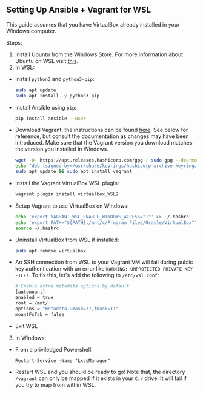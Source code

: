 ## Setting Up Ansible + Vagrant for WSL

This guide assumes that you have VirtualBox already installed in your Windows computer. 

Steps:
1. Install Ubuntu from the Windows Store. For more information about Ubuntu on WSL visit [this](https://ubuntu.com/desktop/wsl).
2. In WSL:
  - Install `python3` and `python3-pip`:
    ```bash
    sudo apt update
    sudo apt install -y python3-pip
    ```
  - Install Ansible using `pip`:
    ```bash
    pip install ansible --user
    ```
  - Download Vagrant, the instructions can be found [here](https://developer.hashicorp.com/vagrant/install#linux). See below for reference, but consult the documentation as changes may have been introduced. Make sure that the Vagrant version you download matches the version you installed in Windows.
    ```bash
    wget -O- https://apt.releases.hashicorp.com/gpg | sudo gpg --dearmor -o /usr/share/keyrings/hashicorp-archive-keyring.gpg
    echo "deb [signed-by=/usr/share/keyrings/hashicorp-archive-keyring.gpg] https://apt.releases.hashicorp.com $(lsb_release -cs) main" | sudo tee /etc/apt/sources.list.d/hashicorp.list
    sudo apt update && sudo apt install vagrant
    ```
  - Install the Vagrant VirtualBox WSL plugin:
    ```bash
    vagrant plugin install virtualbox_WSL2
    ```
  - Setup Vagrant to use VirtualBox on Windows:
    ```bash
    echo 'export VAGRANT_WSL_ENABLE_WINDOWS_ACCESS="1"' >> ~/.bashrc
    echo 'export PATH="${PATH}:/mnt/c/Program Files/Oracle/VirtualBox"' >> ~/.bashrc
    source ~/.bashrc
    ```
  - Uninstall VirtualBox from WSL if installed:
    ```bash
    sudo apt remove virtualbox
    ```
  - An SSH connection from WSL to your Vagrant VM will fail during public key authentication with an error like `WARNING: UNPROTECTED PRIVATE KEY FILE!`. To fix this, let's add the following to `/etc/wsl.conf`:
    ```bash
    # Enable extra metadata options by default
    [automount]
    enabled = true
    root = /mnt/
    options = "metadata,umask=77,fmask=11"
    mountFsTab = false
    ```
  - Exit WSL
     
3. In Windows:
  - From a priviledged Powershell:
    ```
    Restart-Service -Name "LxssManager"
    ```
  - Restart WSL and you should be ready to go! Note that, the directory `/vagrant` can only be mapped if it exists in your `C:/` drive. It will fail if you try to map from within WSL.

